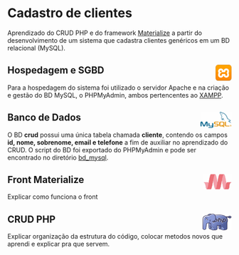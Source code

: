 # Cadastro de clientes

Aprendizado do CRUD PHP e do framework [Materialize](https://materializecss.com/getting-started.html) a partir do desenvolvimento de um sistema que cadastra clientes genéricos em um BD relacional (MySQL).

## Hospedagem e SGBD <img src="logo/xampp.png" width="36" height="36" align="right">

Para a hospedagem do sistema foi utilizado o servidor Apache e na criação e gestão do BD MySQL, o PHPMyAdmin, ambos pertencentes ao [XAMPP](https://www.apachefriends.org/pt_br/download.html).

## Banco de Dados <img src="logo/mysql.png" width="70" height="36" align="right">

O BD <b>crud</b> possui uma única tabela chamada <b>cliente</b>, contendo os campos <b>id, nome, sobrenome, email e telefone</b> a fim de auxiliar no aprendizado do CRUD. O script do BD foi exportado do PHPMyAdmin e pode ser encontrado no diretório [bd_mysql](https://github.com/Gwolner/crud-php-front-materialize/tree/master/bd_mysql).

## Front Materialize <img src="logo/materialize.png" width="63" height="34" align="right">

Explicar como funciona o front

## CRUD PHP <img src="logo/php.png" width="65" height="37" align="right">

Explicar organização da estrutura do código, colocar metodos novos que aprendi e explicar pra que servem.
